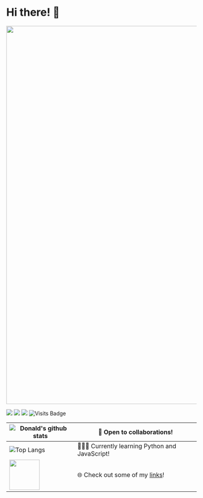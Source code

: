 # Hi there! 👋

 <!-- <img width="1000vw" height="auto" src="https://github.com/Donald-K-Lee/Donald-K-Lee/blob/master/coverimage.jpeg"> -->
   <img width="1000vw" height="auto" src="https://github.com/DonaldKLee/Donald-K-Lee/blob/master/Intro.gif">
   

[<img src="https://img.shields.io/badge/linkedin-%230077B5.svg?&style=for-the-badge&logo=linkedin&logoColor=white" />](https://www.linkedin.com/in/donald-l-0024471a3/) [<img src = "https://img.shields.io/badge/instagram-%23E4405F.svg?&style=for-the-badge&logo=instagram&logoColor=white">](https://www.instagram.com/donald.k.lee/) [<img src ="https://img.shields.io/badge/Website-dl-%23.svg?&style=for-the-badge&logo=&logoColor=white%22">](https://donaldklee.github.io/)&nbsp;![Visits Badge](https://badges.pufler.dev/visits/Donald-K-Lee/DonaldKLee?style=for-the-badge )

 
![Donald's github stats](https://github-readme-stats.vercel.app/api?username=DonaldKLee) | 🤝 Open to collaborations! 
------------ | -------------
![Top Langs](https://github-readme-stats.vercel.app/api/top-langs/?username=DonaldKLee&exclude_repo=github-readme-stats,My-Old-Website-2019-to-Spring-of-2020) |  👨🏻‍💻 Currently learning Python and JavaScript! 
<img height="80px" width="80px" src="https://github.com/DonaldKLee/DonaldKLee.github.io/blob/master/icons/DL%20Logo.png"> |  🌐 Check out some of my <a href="https://donaldklee.github.io/Links.html">links</a>!




